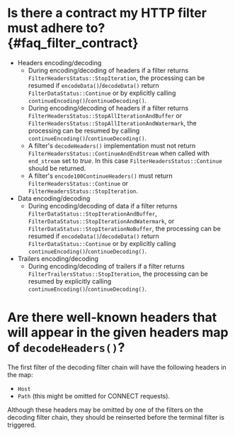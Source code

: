 Is there a contract my HTTP filter must adhere to? {#faq_filter_contract}
==================================================

-   Headers encoding/decoding
    -   During encoding/decoding of headers if a filter returns
        `FilterHeadersStatus::StopIteration`, the processing can be
        resumed if `encodeData()`/`decodeData()` return
        `FilterDataStatus::Continue` or by explicitly calling
        `continueEncoding()`/`continueDecoding()`.
    -   During encoding/decoding of headers if a filter returns
        `FilterHeadersStatus::StopAllIterationAndBuffer` or
        `FilterHeadersStatus::StopAllIterationAndWatermark`, the
        processing can be resumed by calling
        `continueEncoding()`/`continueDecoding()`.
    -   A filter\'s `decodeHeaders()` implementation must not return
        `FilterHeadersStatus::ContinueAndEndStream` when called with
        `end_stream` set to *true*. In this case
        `FilterHeadersStatus::Continue` should be returned.
    -   A filter\'s `encode100ContinueHeaders()` must return
        `FilterHeadersStatus::Continue` or
        `FilterHeadersStatus::StopIteration`.
-   Data encoding/decoding
    -   During encoding/decoding of data if a filter returns
        `FilterDataStatus::StopIterationAndBuffer`,
        `FilterDataStatus::StopIterationAndWatermark`, or
        `FilterDataStatus::StopIterationNoBuffer`, the processing can be
        resumed if `encodeData()`/`decodeData()` return
        `FilterDataStatus::Continue` or by explicitly calling
        `continueEncoding()`/`continueDecoding()`.
-   Trailers encoding/decoding
    -   During encoding/decoding of trailers if a filter returns
        `FilterTrailersStatus::StopIteration`, the processing can be
        resumed by explicitly calling
        `continueEncoding()`/`continueDecoding()`.

Are there well-known headers that will appear in the given headers map of `decodeHeaders()`?
============================================================================================

The first filter of the decoding filter chain will have the following
headers in the map:

-   `Host`
-   `Path` (this might be omitted for CONNECT requests).

Although these headers may be omitted by one of the filters on the
decoding filter chain, they should be reinserted before the terminal
filter is triggered.
